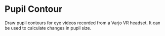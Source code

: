 # Pupil Contour
Draw pupil contours for eye videos recorded from a Varjo VR headset. It can be used to calculate changes in pupil size. 
